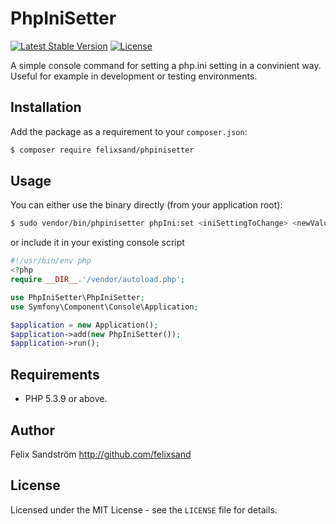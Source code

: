 # PhpIniSetter

[![Latest Stable Version](https://poser.pugx.org/felixsand/phpinisetter/v/stable)](https://packagist.org/packages/felixsand/phpinisetter)
[![License](https://poser.pugx.org/felixsand/phpinisetter/license)](https://packagist.org/packages/felixsand/phpinisetter)

A simple console command for setting a php.ini setting in a convinient way.
Useful for example in development or testing environments.

## Installation
Add the package as a requirement to your `composer.json`:
```bash
$ composer require felixsand/phpinisetter
```

## Usage
You can either use the binary directly (from your application root):
```bash
$ sudo vendor/bin/phpinisetter phpIni:set <iniSettingToChange> <newValue>
```

or include it in your existing console script
```php
#!/usr/bin/env php
<?php
require __DIR__.'/vendor/autoload.php';

use PhpIniSetter\PhpIniSetter;
use Symfony\Component\Console\Application;

$application = new Application();
$application->add(new PhpIniSetter());
$application->run();
```

## Requirements
- PHP 5.3.9 or above.

## Author
Felix Sandström <http://github.com/felixsand>

## License
Licensed under the MIT License - see the `LICENSE` file for details.
